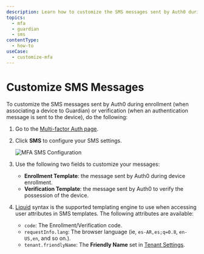 ```yaml
---
description: Learn how to customize the SMS messages sent by Auth0 during enrollment or verification when an authentication message is sent to the device.
topics:
  - mfa
  - guardian
  - sms
contentType:
  - how-to
useCase:
  - customize-mfa
---
```

# Customize SMS Messages

To customize the SMS messages sent by Auth0 during enrollment (when associating a device to Guardian) or verification (when an authentication message is sent to the device), do the following:

1. Go to the [Multi-factor Auth page](${manage_url}/#/mfa).
2. Click **SMS** to configure your SMS settings.

    ![MFA SMS Configuration](/media/articles/mfa/sms-config.png)

3. Use the following two fields to customize your messages:
    * **Enrollment Template**: the message sent by Auth0 during device enrollment.
    * **Verification Template**: the message sent by Auth0 to verify the possession of the device.

4. [Liquid](https://github.com/Shopify/liquid/wiki/Liquid-for-Designers) syntax is the supported templating engine to use when accessing user attributes in SMS templates. The following attributes are available:
    * `code`: The Enrollment/Verification code.
    * `requestInfo.lang`: The browser language (ie, `es-AR,es;q=0.8`, `en-US,en`, and so on.).
    * `tenant.friendlyName`: The **Friendly Name** set in [Tenant Settings](${manage_url}/#/tenant).
